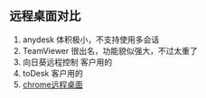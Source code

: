 ## 远程桌面对比
1. anydesk 体积极小，不支持使用多会话
2. TeamViewer 很出名，功能貌似强大，不过太重了
3. 向日葵远程控制 客户用的
4. toDesk 客户用的
5. [chrome远程桌面](https://remotedesktop.google.com/support/)